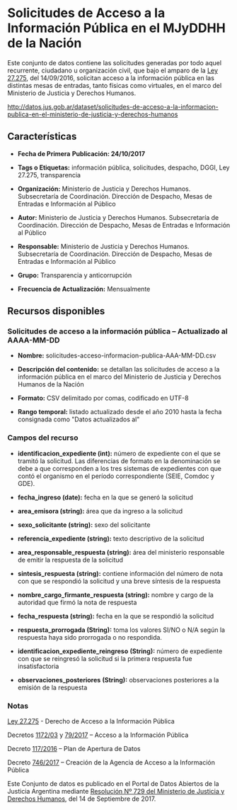 Solicitudes de Acceso a la Información Pública en el MJyDDHH de la Nación
=========================================================================

Este conjunto de datos contiene las solicitudes generadas por todo aquel recurrente, ciudadano u organización civil, que bajo el amparo de la [Ley 27.275](http://servicios.infoleg.gob.ar/infolegInternet/anexos/265000-269999/265949/norma.htm), del 14/09/2016, solicitan acceso a la información pública en las distintas mesas de entradas, tanto físicas como virtuales, en el marco del Ministerio de Justicia y Derechos Humanos.

http://datos.jus.gob.ar/dataset/solicitudes-de-acceso-a-la-informacion-publica-en-el-ministerio-de-justicia-y-derechos-humanos


Características
---------------

-   **Fecha de Primera** **Publicación: 24/10/2017**

-   **Tags o Etiquetas:** información pública, solicitudes, despacho, DGGI, Ley 27.275, transparencia

-   **Organización:** Ministerio de Justicia y Derechos Humanos. Subsecretaría de Coordinación. Dirección de Despacho, Mesas de Entradas e Información al Público

-   **Autor:** Ministerio de Justicia y Derechos Humanos. Subsecretaría de Coordinación. Dirección de Despacho, Mesas de Entradas e Información al Público

-   **Responsable:** Ministerio de Justicia y Derechos Humanos. Subsecretaría de Coordinación. Dirección de Despacho, Mesas de Entradas e Información al Público

-   **Grupo:** Transparencia y anticorrupción

-   **Frecuencia de Actualización:** Mensualmente

Recursos disponibles
--------------------

### Solicitudes de acceso a la información pública – Actualizado al AAAA-MM-DD

-   **Nombre:** solicitudes-acceso-informacion-publica-AAA-MM-DD.csv

-   **Descripción del contenido:** se detallan las solicitudes de acceso a la información pública en el marco del Ministerio de Justicia y Derechos Humanos de la Nación

-   **Formato:** CSV delimitado por comas, codificado en UTF-8

-   **Rango temporal:** listado actualizado desde el año 2010 hasta la fecha consignada como "Datos actualizados al"

### Campos del recurso

-   **identificacion_expediente (int):** número de expediente con el que se tramitó la solicitud. Las diferencias de formato en la denominación se debe a que corresponden a los tres sistemas de expedientes con que contó el organismo en el período correspondiente (SEIE, Comdoc y GDE).

-   **fecha_ingreso (date):** fecha en la que se generó la solicitud

-   **area_emisora (string):** área que da ingreso a la solicitud

-   **sexo_solicitante (string):** sexo del solicitante

-   **referencia_expediente (string):** texto descriptivo de la solicitud

-   **area_responsable_respuesta (string):** área del ministerio responsable de emitir la respuesta de la solicitud

-   **sintesis_respuesta (string):** contiene información del número de nota con que se respondió la solicitud y una breve síntesis de la respuesta

-   **nombre_cargo_firmante_respuesta (string):** nombre y cargo de la autoridad que firmó la nota de respuesta

-   **fecha_respuesta (string):** fecha en la que se respondió la solicitud

-   **respuesta_prorrogada (String):** toma los valores SI/NO o N/A según la respuesta haya sido prorrogada o no respondida.

-   **identificacion_expediente_reingreso** **(String):** número de expediente con que se reingresó la solicitud si la primera respuesta fue insatisfactoria

-   **observaciones_posteriores** **(String):** observaciones posteriores a la emisión de la respuesta

### Notas

[Ley 27.275](http://servicios.infoleg.gob.ar/infolegInternet/anexos/265000-269999/265949/norma.htm) - Derecho de Acceso a la Información Pública

Decretos [1172/03](http://servicios.infoleg.gob.ar/infolegInternet/anexos/90000-94999/90763/norma.htm) y [79/2017](http://servicios.infoleg.gob.ar/infolegInternet/anexos/270000-274999/271338/norma.htm) – Acceso a la Información Pública

Decreto [117/2016](http://servicios.infoleg.gob.ar/infolegInternet/anexos/255000-259999/257755/norma.htm) – Plan de Apertura de Datos

Decreto [746/2017](http://servicios.infoleg.gob.ar/infolegInternet/anexos/275000-279999/279940/norma.htm) – Creación de la Agencia de Acceso a la Información Pública

Este Conjunto de datos es publicado en el Portal de Datos Abiertos de la Justicia Argentina mediante [Resolución Nº 729 del Ministerio de Justicia y Derechos Humanos](http://datos.jus.gob.ar/resoluciones/RESOL-2017-729-APN-MJ.pdf), del 14 de Septiembre de 2017.
